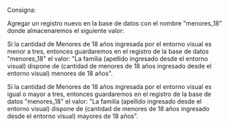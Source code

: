 Consigna:

Agregar un registro nuevo en la base de datos con el nombre "menores_18" donde almacenaremos el siguiente valor:

Si la cantidad de Menores de 18 años ingresada por el entorno visual es menor a tres, entonces guardaremos en el registro de la base de datos "menores_18" el valor: "La familia (apellido ingresado desde el entorno visual) dispone de (cantidad de menores de 18 años ingresado desde el entorno visual) menores de 18 años".

Si la cantidad de Menores de 18 años ingresada por el entorno visual es igual o mayor a tres, entonces guardaremos en el registro de la base de datos "menores_18" el valor: "La familia (apellido ingresado desde el entorno visual) dispone de (cantidad de menores de 18 años ingresado desde el entorno visual) mayores de 18 años".